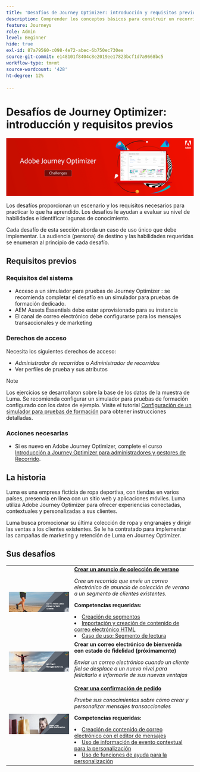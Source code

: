 ```yaml
---
title: 'Desafíos de Journey Optimizer: introducción y requisitos previos'
description: Comprender los conceptos básicos para construir un recorrido en el lienzo del recorrido.
feature: Journeys
role: Admin
level: Beginner
hide: true
exl-id: 87a79560-c098-4e72-abec-6b750ec730ee
source-git-commit: e148101f8404c8e2019ee17823bcf1d7a9668bc5
workflow-type: tm+mt
source-wordcount: '428'
ht-degree: 12%

---
```


# Desafíos de Journey Optimizer: introducción y requisitos previos

![AJO desafía el banner](./assets/ajo-banner-challenges.png)

Los desafíos proporcionan un escenario y los requisitos necesarios para practicar lo que ha aprendido. Los desafíos le ayudan a evaluar su nivel de habilidades e identificar lagunas de conocimiento.

Cada desafío de esta sección aborda un caso de uso único que debe implementar. La audiencia (persona) de destino y las habilidades requeridas se enumeran al principio de cada desafío.

## Requisitos previos

### Requisitos del sistema

* Acceso a un simulador para pruebas de Journey Optimizer : se recomienda completar el desafío en un simulador para pruebas de formación dedicado.
* AEM Assets Essentials debe estar aprovisionado para su instancia
* El canal de correo electrónico debe configurarse para los mensajes transaccionales y de marketing

### Derechos de acceso

Necesita los siguientes derechos de acceso:
* *Administrador de recorridos* o *Administrador de recorridos*
* Ver perfiles de prueba y sus atributos

>[!NOTE]
> Los ejercicios se desarrollaron sobre la base de los datos de la muestra de Luma. Se recomienda configurar un simulador para pruebas de formación configurado con los datos de ejemplo. Visite el tutorial [Configuración de un simulador para pruebas de formación](/help/tutorial-configure-a-training-sandbox/introduction-and-prerequisites.md) para obtener instrucciones detalladas.

### Acciones necesarias

* Si es nuevo en Adobe Journey Optimizer, complete el curso [Introducción a Journey Optimizer para administradores y gestores de Recorrido](https://experienceleague.adobe.com/?recommended=JourneyOptimizer-U-1-2021.1&amp;lang=es).


## La historia

Luma es una empresa ficticia de ropa deportiva, con tiendas en varios países, presencia en línea con un sitio web y aplicaciones móviles. Luma utiliza Adobe Journey Optimizer para ofrecer experiencias conectadas, contextuales y personalizadas a sus clientes.

Luma busca promocionar su última colección de ropa y engranajes y dirigir las ventas a los clientes existentes. Se le ha contratado para implementar las campañas de marketing y retención de Luma en Journey Optimizer.

## Sus desafíos

<table>
<tr>
<td>
 <div>
      <a href="summer-collection-announcement-challenge.md">
        <img alt="Imagen del anuncio de la colección de verano" src="./assets/email-assets/luma-transactional-onboarding-3.png"/>
      </a>
      </div>
  </td>
  <td>
   <strong><a href="summer-collection-announcement-challenge.md">Crear un anuncio de colección de verano </strong>
    </a>
      <p>
      <em>Cree un recorrido que envíe un correo electrónico de anuncio de colección de verano a un segmento de clientes existentes. </em>
      <p>
      <b>Competencias requeridas:</b>
      <li><a href="https://experienceleague.adobe.com/docs/journey-optimizer-learn/tutorials/profiles-segments-subscriptions/create-segments.html"> Creación de segmentos</li>
      <li><a href="https://experienceleague.adobe.com/docs/journey-optimizer-learn/tutorials/create-messages/create-emails/import-and-author-html-email-content.html">Importación y creación de contenido de correo electrónico HTML</li>
      <li><a href="https://experienceleague.adobe.com/docs/journey-optimizer-learn/tutorials/create-journeys/use-case-read-segment.html">Caso de uso: Segmento de lectura</li>
  </td>
  </tr>
   <tr>
    <td>
    <div>
    <a>
      <img alt="Bienvenido" src="./assets/email-assets/luma-transactional-onboarding-1.png"/>
    </a>
    </div>
    <td>
    <div >
      <a>
    <strong>Crear un correo electrónico de bienvenida con estado de fidelidad (próximamente) </strong>
    </a>
    </div>
    <p>
    <em>Enviar un correo electrónico cuando un cliente fiel se desplace a un nuevo nivel para felicitarlo e informarle de sus nuevas ventajas</em>
    <p>
  </td>
  </tr>
  <tr>
  <td>
  <div>
    <a href="order-confirmation-challenge.md">
      <img alt="Correo electrónico de Luma" src="./assets/email-assets/luma-transactional-order-confirmation.png"/>
    </a>
  </td>
  <td>
      <a href="order-confirmation-challenge.md">
    <strong><a href="order-confirmation-challenge.md">Crear una confirmación de pedido</strong>
    </a>
    <div>
    <p>
    <em>Pruebe sus conocimientos sobre cómo crear y personalizar mensajes transaccionales
    </em>
    <p>
    <b>Competencias requeridas:</b>
      <li><a href="https://experienceleague.adobe.com/docs/journey-optimizer-learn/tutorials/create-messages/create-email-content-with-the-message-editor.html"> Creación de contenido de correo electrónico con el editor de mensajes</li>
      <li><a href="https://experienceleague.adobe.com/docs/journey-optimizer-learn/tutorials/personalize-content/use-contextual-event-information-for-personalization.html">Uso de información de evento contextual para la personalización</li>
      <li><a href="https://experienceleague.adobe.com/docs/journey-optimizer-learn/tutorials/personalize-content/use-helper-functions-for-personalization.html?lang=en">Uso de funciones de ayuda para la personalización</li>
  </td>
</table>
